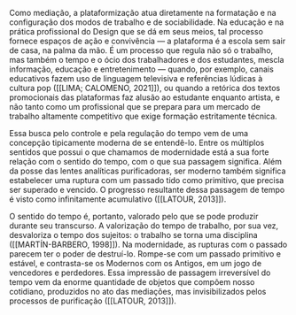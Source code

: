 Como mediação, a plataformização atua diretamente na formatação e na configuração dos modos de trabalho e de sociabilidade. Na educação e na prática profissional do Design que se dá em seus meios, tal processo fornece espaços de ação e convivência — a plataforma é a escola sem sair de casa, na palma da mão. É um processo que regula não só o trabalho, mas também o tempo e o ócio dos trabalhadores e dos estudantes, mescla informação, educação e entretenimento — quando, por exemplo, canais educativos fazem uso de linguagem televisiva e referências lúdicas à cultura pop ([[LIMA; CALOMENO, 2021]]), ou quando a retórica dos textos promocionais das plataformas faz alusão ao estudante enquanto artista, e não tanto como um profissional que se prepara para um mercado de trabalho altamente competitivo que exige formação estritamente técnica.

Essa busca pelo controle e pela regulação do tempo vem de uma concepção tipicamente moderna de se entendê-lo. Entre os múltiplos sentidos que possui o que chamamos de modernidade está a sua forte relação com o sentido do tempo, com o que sua passagem significa. Além da posse das lentes analíticas purificadoras, ser moderno também significa estabelecer uma ruptura com um passado tido como primitivo, que precisa ser superado e vencido. O progresso resultante dessa passagem de tempo é visto como infinitamente acumulativo ([[LATOUR, 2013]]).

O sentido do tempo é, portanto, valorado pelo que se pode produzir durante seu transcurso. A valorização do tempo de trabalho, por sua vez, desvaloriza o tempo dos sujeitos: o trabalho se torna uma disciplina ([[MARTÍN-BARBERO, 1998]]). Na modernidade, as rupturas com o passado parecem ter o poder de destruí-lo. Rompe-se com um passado primitivo e estável, e contrasta-se os Modernos com os Antigos, em um jogo de vencedores e perdedores. Essa impressão de passagem irreversível do tempo vem da enorme quantidade de objetos que compõem nosso cotidiano, produzidos no ato das mediações, mas invisibilizados pelos processos de purificação ([[LATOUR, 2013]]).